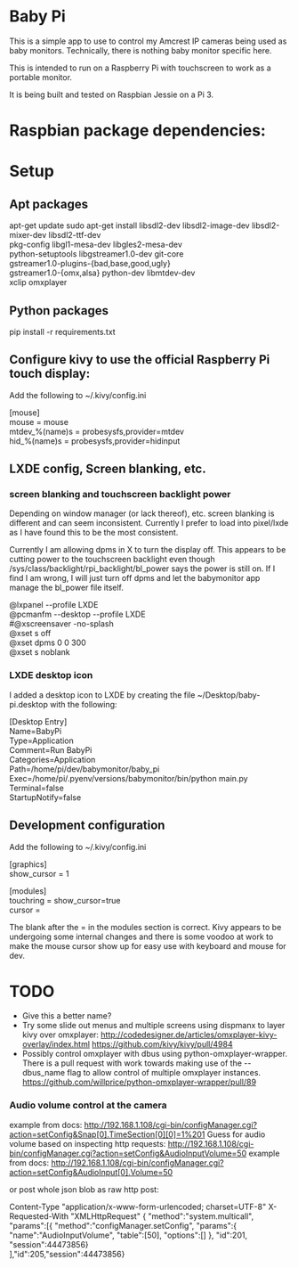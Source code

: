 # Baby Pi

This is a simple app to use to control my Amcrest IP cameras being used
as baby monitors.  Technically, there is nothing baby monitor specific here.

This is intended to run on a Raspberry Pi with touchscreen
to work as a portable monitor.

It is being built and tested on Raspbian Jessie on a Pi 3.


# Raspbian package dependencies:


# Setup

## Apt packages
apt-get update
sudo apt-get install libsdl2-dev libsdl2-image-dev libsdl2-mixer-dev libsdl2-ttf-dev \
   pkg-config libgl1-mesa-dev libgles2-mesa-dev \
   python-setuptools libgstreamer1.0-dev git-core \
   gstreamer1.0-plugins-{bad,base,good,ugly} \
   gstreamer1.0-{omx,alsa} python-dev libmtdev-dev \
   xclip omxplayer


## Python packages

pip install -r requirements.txt


## Configure kivy to use the official Raspberry Pi touch display:

Add the following to ~/.kivy/config.ini

[mouse]  
mouse = mouse  
mtdev_%(name)s = probesysfs,provider=mtdev  
hid_%(name)s = probesysfs,provider=hidinput  

## LXDE config, Screen blanking, etc.

### screen blanking and touchscreen backlight power
Depending on window manager (or lack thereof), etc. screen blanking is different
and can seem inconsistent.  Currently I prefer to load into pixel/lxde as I have found
this to be the most consistent.

Currently I am allowing dpms in X to turn the display off.  This appears to be
cutting power to the touchscreen backlight even though /sys/class/backlight/rpi_backlight/bl_power
says the power is still on.  If I find I am wrong, I will just turn off dpms and let the babymonitor
app manage the bl_power file itself.

@lxpanel --profile LXDE  
@pcmanfm --desktop --profile LXDE  
#@xscreensaver -no-splash  
@xset s off  
@xset dpms 0 0 300  
@xset s noblank  


### LXDE desktop icon
I added a desktop icon to LXDE by creating the file ~/Desktop/baby-pi.desktop with the following:

[Desktop Entry]  
Name=BabyPi  
Type=Application  
Comment=Run BabyPi  
Categories=Application  
Path=/home/pi/dev/babymonitor/baby_pi  
Exec=/home/pi/.pyenv/versions/babymonitor/bin/python main.py  
Terminal=false  
StartupNotify=false  



## Development configuration

Add the following to ~/.kivy/config.ini

[graphics]  
show_cursor = 1  

[modules]  
touchring = show_cursor=true  
cursor =  


The blank after the = in the modules section is correct.  Kivy appears
to be undergoing some internal changes and there is some voodoo at work
to make the mouse cursor show up for easy use with keyboard and mouse for dev.

# TODO

* Give this a better name?
* Try some slide out menus and multiple screens using dispmanx to layer
  kivy over omxplayer:
  http://codedesigner.de/articles/omxplayer-kivy-overlay/index.html
  https://github.com/kivy/kivy/pull/4984
* Possibly control omxplayer with dbus using python-omxplayer-wrapper.  There is a pull request
  with work towards making use of the --dbus_name flag to allow control of multiple
  omxplayer instances.  https://github.com/willprice/python-omxplayer-wrapper/pull/89
  
 ### Audio volume control at the camera
 example from docs: http://192.168.1.108/cgi-bin/configManager.cgi?action=setConfig&Snap[0].TimeSection[0][0]=1%201
 Guess for audio volume based on inspecting http requests:
 http://192.168.1.108/cgi-bin/configManager.cgi?action=setConfig&AudioInputVolume=50
 example from docs: http://192.168.1.108/cgi-bin/configManager.cgi?action=setConfig&AudioInput[0].Volume=50
 
  or post whole json blob as raw http post:
 
 Content-Type "application/x-www-form-urlencoded; charset=UTF-8"
 X-Requested-With "XMLHttpRequest"
 {
   "method":"system.multicall",
   "params":[{
     "method":"configManager.setConfig",
     "params":{
       "name":"AudioInputVolume",
       "table":[50],
       "options":[]
     },
     "id":201,
     "session":44473856}       
   ],"id":205,"session":44473856}
